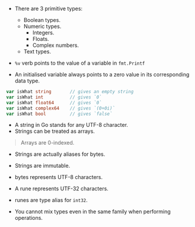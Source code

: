 - There are 3 primitive types:
    - Boolean types.
    - Numeric types.
        - Integers.
        - Floats.
        - Complex numbers.
    - Text types.

- `%v` verb points to the value of a variable in `fmt.Printf`
- An initialised variable always points to a zero value in its corresponding data type.

```go
var isWhat string       // gives an empty string
var isWhat int          // gives `0`
var isWhat float64      // gives `0`
var isWhat complex64    // gives `(0+0i)`
var isWhat bool         // gives `false`
```
- A string in Go stands for any UTF-8 character.
- Strings can be treated as arrays.

> Arrays are 0-indexed.

- Strings are actually aliases for bytes.
- Strings are immutable.

- bytes represents UTF-8 characters.
- A rune represents UTF-32 characters.
- runes are type alias for `int32`.

- You cannot mix types even in the same family when performing operations.
